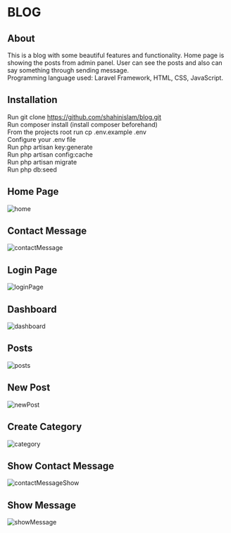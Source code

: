# BLOG
## About
This is a blog with some beautiful features and functionality. Home page is showing the posts from admin panel. User can see the posts and also can say something through sending message.<br/>
Programming language used: Laravel Framework, HTML, CSS, JavaScript.

## Installation
Run git clone https://github.com/shahinislam/blog.git <br/>
Run composer install (install composer beforehand) <br/>
From the projects root run cp .env.example .env <br/>
Configure your .env file <br/>
Run php artisan key:generate <br/>
Run php artisan config:cache <br/>
Run php artisan migrate <br/>
Run php db:seed <br/>


## Home Page
![home](https://user-images.githubusercontent.com/33843231/70906016-972bc000-202f-11ea-86c7-54dbf138cc7f.jpg)
## Contact Message
![contactMessage](https://user-images.githubusercontent.com/33843231/70906543-cdb60a80-2030-11ea-9ba7-4e3860a6bc8d.jpg)
## Login Page
![loginPage](https://user-images.githubusercontent.com/33843231/70906565-dd355380-2030-11ea-9def-6af63c0be71d.jpg)
## Dashboard
![dashboard](https://user-images.githubusercontent.com/33843231/70906577-e6262500-2030-11ea-8f61-69f0d98c622b.jpg)
## Posts
![posts](https://user-images.githubusercontent.com/33843231/70906594-f50cd780-2030-11ea-998f-3abd597121ac.jpg)
## New Post
![newPost](https://user-images.githubusercontent.com/33843231/70906595-f76f3180-2030-11ea-9804-d1ad4f6f6fd7.jpg)
## Create Category
![category](https://user-images.githubusercontent.com/33843231/70906615-00600300-2031-11ea-9b9f-198faad2ee47.jpg)
## Show Contact Message
![contactMessageShow](https://user-images.githubusercontent.com/33843231/70906625-0524b700-2031-11ea-9a2c-7645f271f9dc.jpg)
## Show Message
![showMessage](https://user-images.githubusercontent.com/33843231/70906632-0950d480-2031-11ea-8fda-acfeeb0d8260.jpg)



